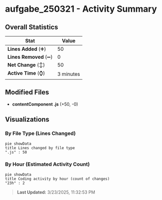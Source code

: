 # aufgabe_250321 - Activity Summary 

## Overall Statistics

| Stat                   | Value                                                             |
| ---------------------- | ----------------------------------------------------------------- |
| **Lines Added** (➕)   | 50                                          |
| **Lines Removed** (➖) | 0                                        |
| **Net Change** (↕)    | 50                |
| **Active Time** (⌚)   | 3 minutes |


## Modified Files
- **contentComponent .js** (+50, -0)

## Visualizations

### By File Type (Lines Changed)

```mermaid
pie showData
title Lines changed by file type
".js" : 50
```

### By Hour (Estimated Activity Count)

```mermaid
pie showData
title Coding activity by hour (count of changes)
"23h" : 2
```


> **Last Updated:** 3/23/2025, 11:32:53 PM